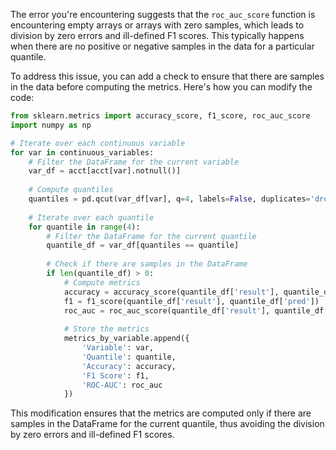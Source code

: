 The error you're encountering suggests that the `roc_auc_score` function is encountering empty arrays or arrays with zero samples, which leads to division by zero errors and ill-defined F1 scores. This typically happens when there are no positive or negative samples in the data for a particular quantile.

To address this issue, you can add a check to ensure that there are samples in the data before computing the metrics. Here's how you can modify the code:

```python
from sklearn.metrics import accuracy_score, f1_score, roc_auc_score
import numpy as np

# Iterate over each continuous variable
for var in continuous_variables:
    # Filter the DataFrame for the current variable
    var_df = acct[acct[var].notnull()]
    
    # Compute quantiles
    quantiles = pd.qcut(var_df[var], q=4, labels=False, duplicates='drop')
    
    # Iterate over each quantile
    for quantile in range(4):
        # Filter the DataFrame for the current quantile
        quantile_df = var_df[quantiles == quantile]
        
        # Check if there are samples in the DataFrame
        if len(quantile_df) > 0:
            # Compute metrics
            accuracy = accuracy_score(quantile_df['result'], quantile_df['pred'])
            f1 = f1_score(quantile_df['result'], quantile_df['pred'])
            roc_auc = roc_auc_score(quantile_df['result'], quantile_df['pred'])
            
            # Store the metrics
            metrics_by_variable.append({
                'Variable': var,
                'Quantile': quantile,
                'Accuracy': accuracy,
                'F1 Score': f1,
                'ROC-AUC': roc_auc
            })
```

This modification ensures that the metrics are computed only if there are samples in the DataFrame for the current quantile, thus avoiding the division by zero errors and ill-defined F1 scores.
